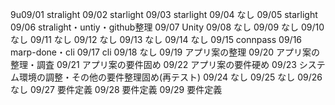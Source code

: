9u09/01
stralight
09/02
starlight
09/03
starlight
09/04
なし
09/05
starlight
09/06
stralight・untiy・github整理
09/07
Unity
09/08
なし
09/09
なし
09/10
なし
09/11
なし
09/12
なし
09/13
なし
09/14
なし
09/15
connpass
09/16
marp-done・cli
09/17
cli
09/18
なし
09/19
アプリ案の整理
09/20
アプリ案の整理・調査
09/21
アプリ案の要件固め
09/22
アプリ案の要件硬め
09/23
システム環境の調整・その他の要件整理固め(再テスト)
09/24
なし
09/25
なし
09/26
なし
09/27
要件定義
09/28
要件定義
09/29
要件定義
